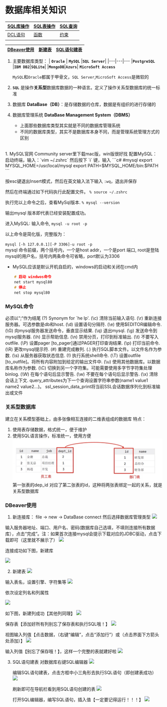 # 数据库相关知识
|[SQL库操作](./2.SQL库操作.md)|[SQL表操作](./3.SQL表操作.md)|[SQL查询](./4.SQL查询.md)|
|--|--|--|
|[DCL语句](./5.DCL语句.md)|[函数](./6.函数.md)|[约束](./7.约束.md)
|||

[DBeaver使用](#table1)|[新建表](#table3)|[SQL语句建表](#table2)
|-|-|-|

1. 主要数据库类型：
    | **`Oracle`** | **`MySQL`**  |**`‌SQL Server`**|
    |---|---|---
    |**`PostgreSQL`** |**`IBM DB2`**|**`SQLite`**|
    |**`MongoDB`**|**`Azurs`**| **`MicroSoft Access`**

   `MySQL`和`Oracle`都属于甲骨文，`SQL Server`,`MicroSoft Access`是微软的
    <br>
2. **`SQL`** 是操作**关系型**数据库数据的一种语言。定义了操作关系型数据库的统一标准
      <br>
3. 数据库 **DataBase（DB）**：是存储数据的仓库，数据是有组织的进行存储的
      <br>
4. 数据库管理系统 **DataBase Management System（DBMS）**
   * 上面那些数据库类型其实就是不同的数据库管理系统
   * 不同的数据库类型，其实不是数据库本身不同，而是管理系统管理方式的区别
<br>
1. MySQL官网 Community server里下载mac版，win版很好找
   配置MySQL：
    启动终端，输入：`vim ~/.zshrc` 然后按下 `i` 键，输入
```c#
    #mysql
    export MYSQL_HOME=/usr/local/mysql
    export PATH=$MYSQL_HOME/bin:$PATH
```

按esc键退出Insert模式，然后在英文输入法下输入 `:wq`，退出并保存

然后在终端通过如下代码执行此配置文件。 `% source ~/.zshrc`

执行完以上命令之后，查看MySql版本. `% mysql --version`

输出mysql 版本即代表已经安装配置成功。

进入MySQL: 输入命令, `mysql -u root -p`

以上命令是简化版，完整版为：

`mysql [-h 127.0.0.1][-P 3306]-u root -p`<br>
mysql 命令前缀，两个括号内，一个是host addr，一个是port 端口, root是登陆mysql的用户名，括号内两条命令可省略，port默认为3306

* MySQL应该是默认开机自启的，windows的启动和关闭在cmd内
```c++
    # 启动 windwos命令
    net start mysql80
    # 停止
    net stop mysql80
```

### MySQL命令
必须以“;“作为结尾
(\?) Synonym for `he    lp'.
(\c) 清除当前输入语句.
(\r) 重新连接服务器。可选参数是db和host.
(\d) 设置语句分隔符.
(\e) 使用$EDITOR编辑命令.
(\G) 向mysql服务器发送命令，垂直显示结果.
(\q) 退出mysql.
(\g) 发送命令到mysql服务器.
(\h) 显示帮助信息.
(\n) 禁用分页，打印到标准输出.
(\t) 不要写入outfile.
(\P) 设置pager [to_pager]通过PAGER打印查询结果.
(\p) 打印当前命令.
(\R) 更改mysql提示符.
(\#) 重建完成散列.
(\.) 执行SQL脚本文件。以文件名作为参数.
(\s) 从服务器获取状态信息.
(\!) 执行系统shell命令.
(\T) 设置outfile [to_outfile]。将所有内容附加到给定的输出文件中.
(\u) 使用其他数据库。以数据库名称作为参数.
(\C) 切换到另一个字符集。可能需要使用多字节字符集处理binlog.
(\W) 在每个语句后显示警告.
(\w) 不要在每个语句后显示警告.
(\x) 清除会话上下文.
query_attributes为下一个查询设置字符串参数(name1 value1 name2 value2…)。 
ssl_session_data_print将当前SSL会话数据序列化到标准输出或文件

### 关系型数据库

建立在关系模型基础上，由多张像相互连接的二维表组成的数据库
特点：
1. 使用表存储数据，格式统一，便于维护
2. 使用SQL语言操作，标准统一，使用方便
![](./image/1721877229454.jpg)
第一张表的dep_id 对应了第二张表的id，这种将两张表绑定一起的关系，就是关系型数据库

### <a id="table1">DBeaver使用</a>
1. 新连接库：
file -> new -> DataBase connect
然后选择数据库管理类型
![](https://img.jbzj.com/file_images/article/202402/2024022008461111.png)

输入服务器地址、端口、用户名、密码(数据库自己选填，不填则连接所有数据库），点击“完成”。注：如果首次连接mysql会提示下载对应的JDBC驱动，点击下载即可（这里就不展示了）
![](https://img.jbzj.com/file_images/article/202402/2024022008461112.png)

连接成功如下图，新建库

![](https://img.jbzj.com/file_images/article/202402/2024022008461214.png)

2. <a id="table3">新建表</a>
   ![](https://img.jbzj.com/file_images/article/202402/2024022008461216.png)

输入表名，设置引擎、字符集等
![](https://img.jbzj.com/file_images/article/202402/2024022008461217.png)
   

依次设定列名和列属性

![](https://img.jbzj.com/file_images/article/202402/2024022008461219.png)

如下图，新建列成功【其他列同理】
![](https://img.jbzj.com/file_images/article/202402/2024022008461321.png)

保存表【添加好所有列别忘了保存表和执行SQL哦！】
![](https://img.jbzj.com/file_images/article/202402/2024022008461323.png)

视图输入列值【点击数据，（右键“编辑”，点击“添加行”）或（点击界面下方箭头处添加）】
![](https://img.jbzj.com/file_images/article/202402/2024022008461324.png)

输入列值【别忘了保存哦！】，这样一个完整的表就建好啦
![](https://img.jbzj.com/file_images/article/202402/2024022008461426.png)

3. <a id="table2">SQL语句建表</a>
   对数据库右键SQL编辑器
   ![](https://img.jbzj.com/file_images/article/202402/2024022008461427.png)

   编辑SQL语句建表，点击方框中小三角形去执行SQL语句（即创建表成功）
   ![](https://img.jbzj.com/file_images/article/202402/2024022008461428.png)

   刷新即可在导航栏看到用SQL语句创建的表
   ![](https://img.jbzj.com/file_images/article/202402/2024022008461429.png)

   打开SQL编辑器，编写SQL语句，插入值【一定要记得运行！！！】
   ![](https://img.jbzj.com/file_images/article/202402/2024022008461430.png)

